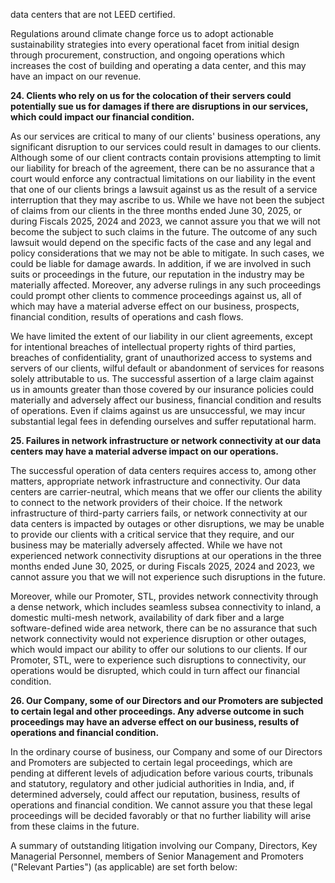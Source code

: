 data centers that are not LEED certified.

Regulations around climate change force us to adopt actionable sustainability strategies into every operational facet from initial design through procurement, construction, and ongoing operations which increases the cost of building and operating a data center, and this may have an impact on our revenue.

**24. Clients who rely on us for the colocation of their servers could potentially sue us for damages if there are disruptions in our services, which could impact our financial condition.**

As our services are critical to many of our clients' business operations, any significant disruption to our services could result in damages to our clients. Although some of our client contracts contain provisions attempting to limit our liability for breach of the agreement, there can be no assurance that a court would enforce any contractual limitations on our liability in the event that one of our clients brings a lawsuit against us as the result of a service interruption that they may ascribe to us. While we have not been the subject of claims from our clients in the three months ended June 30, 2025, or during Fiscals 2025, 2024 and 2023, we cannot assure you that we will not become the subject to such claims in the future. The outcome of any such lawsuit would depend on the specific facts of the case and any legal and policy considerations that we may not be able to mitigate. In such cases, we could be liable for damage awards. In addition, if we are involved in such suits or proceedings in the future, our reputation in the industry may be materially affected. Moreover, any adverse rulings in any such proceedings could prompt other clients to commence proceedings against us, all of which may have a material adverse effect on our business, prospects, financial condition, results of operations and cash flows.

We have limited the extent of our liability in our client agreements, except for intentional breaches of intellectual property rights of third parties, breaches of confidentiality, grant of unauthorized access to systems and servers of our clients, wilful default or abandonment of services for reasons solely attributable to us. The successful assertion of a large claim against us in amounts greater than those covered by our insurance policies could materially and adversely affect our business, financial condition and results of operations. Even if claims against us are unsuccessful, we may incur substantial legal fees in defending ourselves and suffer reputational harm.

**25. Failures in network infrastructure or network connectivity at our data centers may have a material adverse impact on our operations.**

The successful operation of data centers requires access to, among other matters, appropriate network infrastructure and connectivity. Our data centers are carrier-neutral, which means that we offer our clients the ability to connect to the network providers of their choice. If the network infrastructure of third-party carriers fails, or network connectivity at our data centers is impacted by outages or other disruptions, we may be unable to provide our clients with a critical service that they require, and our business may be materially adversely affected. While we have not experienced network connectivity disruptions at our operations in the three months ended June 30, 2025, or during Fiscals 2025, 2024 and 2023, we cannot assure you that we will not experience such disruptions in the future.

Moreover, while our Promoter, STL, provides network connectivity through a dense network, which includes seamless subsea connectivity to inland, a domestic multi-mesh network, availability of dark fiber and a large software-defined wide area network, there can be no assurance that such network connectivity would not experience disruption or other outages, which would impact our ability to offer our solutions to our clients. If our Promoter, STL, were to experience such disruptions to connectivity, our operations would be disrupted, which could in turn affect our financial condition.

**26. Our Company, some of our Directors and our Promoters are subjected to certain legal and other proceedings. Any adverse outcome in such proceedings may have an adverse effect on our business, results of operations and financial condition.**

In the ordinary course of business, our Company and some of our Directors and Promoters are subjected to certain legal proceedings, which are pending at different levels of adjudication before various courts, tribunals and statutory, regulatory and other judicial authorities in India, and, if determined adversely, could affect our reputation, business, results of operations and financial condition. We cannot assure you that these legal proceedings will be decided favorably or that no further liability will arise from these claims in the future.

A summary of outstanding litigation involving our Company, Directors, Key Managerial Personnel, members of Senior Management and Promoters ("Relevant Parties") (as applicable) are set forth below: